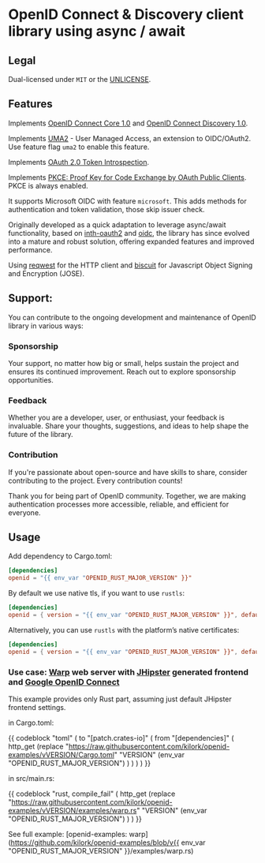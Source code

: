 # OpenID Connect & Discovery client library using async / await

## Legal

Dual-licensed under `MIT` or the [UNLICENSE](http://unlicense.org/).

## Features

Implements [OpenID Connect Core 1.0](https://openid.net/specs/openid-connect-core-1_0.html) and [OpenID Connect Discovery 1.0](https://openid.net/specs/openid-connect-discovery-1_0.html).

Implements [UMA2](https://docs.kantarainitiative.org/uma/wg/oauth-uma-federated-authz-2.0-09.html) - User Managed Access, an extension to OIDC/OAuth2. Use feature flag `uma2` to enable this feature.

Implements [OAuth 2.0 Token Introspection](https://datatracker.ietf.org/doc/html/rfc7662).

Implements [PKCE: Proof Key for Code Exchange by OAuth Public Clients](https://datatracker.ietf.org/doc/html/rfc7636). PKCE is always enabled.

It supports Microsoft OIDC with feature `microsoft`. This adds methods for authentication and token validation, those skip issuer check.

Originally developed as a quick adaptation to leverage async/await functionality, based on [inth-oauth2](https://crates.io/crates/inth-oauth2) and [oidc](https://crates.io/crates/oidc), the library has since evolved into a mature and robust solution, offering expanded features and improved performance.

Using [reqwest](https://crates.io/crates/reqwest) for the HTTP client and [biscuit](https://crates.io/crates/biscuit) for Javascript Object Signing and Encryption (JOSE).

## Support:

You can contribute to the ongoing development and maintenance of OpenID library in various ways:

### Sponsorship

Your support, no matter how big or small, helps sustain the project and ensures its continued improvement. Reach out to explore sponsorship opportunities.

### Feedback

Whether you are a developer, user, or enthusiast, your feedback is invaluable. Share your thoughts, suggestions, and ideas to help shape the future of the library.

### Contribution

If you're passionate about open-source and have skills to share, consider contributing to the project. Every contribution counts!

Thank you for being part of OpenID community. Together, we are making authentication processes more accessible, reliable, and efficient for everyone.

## Usage

Add dependency to Cargo.toml:

```toml
[dependencies]
openid = "{{ env_var "OPENID_RUST_MAJOR_VERSION" }}"
```

By default we use native tls, if you want to use `rustls`:

```toml
[dependencies]
openid = { version = "{{ env_var "OPENID_RUST_MAJOR_VERSION" }}", default-features = false, features = ["rustls"] }
```

Alternatively, you can use `rustls` with the platform’s native certificates:

```toml
[dependencies]
openid = { version = "{{ env_var "OPENID_RUST_MAJOR_VERSION" }}", default-features = false, features = ["rustls-native-roots"] }
```

### Use case: [Warp](https://crates.io/crates/warp) web server with [JHipster](https://www.jhipster.tech/) generated frontend and [Google OpenID Connect](https://developers.google.com/identity/protocols/OpenIDConnect)

This example provides only Rust part, assuming just default JHipster frontend settings.

in Cargo.toml:

{{ codeblock "toml" ( to "[patch.crates-io]" ( from "[dependencies]" ( http_get (replace "https://raw.githubusercontent.com/kilork/openid-examples/vVERSION/Cargo.toml" "VERSION" (env_var "OPENID_RUST_MAJOR_VERSION") ) ) ) ) }}

in src/main.rs:

{{ codeblock "rust, compile_fail" ( http_get (replace "https://raw.githubusercontent.com/kilork/openid-examples/vVERSION/examples/warp.rs" "VERSION" (env_var "OPENID_RUST_MAJOR_VERSION") ) ) }}

See full example: [openid-examples: warp](https://github.com/kilork/openid-examples/blob/v{{ env_var "OPENID_RUST_MAJOR_VERSION" }}/examples/warp.rs)
